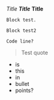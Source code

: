 *Title*
***Title***
**Title**



<pre><code>Block test.
</code></pre>

``` Block test2 ```

`Code line?`

> Test quote

- is
- this
- in
- bullet
- points?


